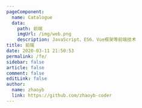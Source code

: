 ```yaml
---
pageComponent:
  name: Catalogue
  data:
    path: 前端
    imgUrl: /img/web.png
    description: JavaScript、ES6、Vue框架等前端技术
title: 前端
date: 2020-03-11 21:50:53
permalink: /fe/
sidebar: false
article: false
comment: false
editLink: false
author:
  name: zhaoyb
  link: https://github.com/zhaoyb-coder
---
```

